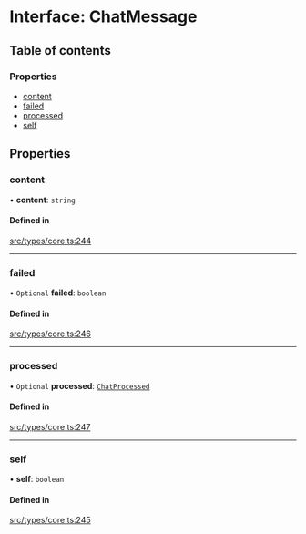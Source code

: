 # Interface: ChatMessage

## Table of contents

### Properties

- [content](../wiki/ChatMessage#content)
- [failed](../wiki/ChatMessage#failed)
- [processed](../wiki/ChatMessage#processed)
- [self](../wiki/ChatMessage#self)

## Properties

### content

• **content**: `string`

#### Defined in

[src/types/core.ts:244](https://github.com/decisively-io/interview-sdk/blob/627ef82666aecd2a7bca80832b00b07c957b7ddc/src/types/core.ts#L244)

___

### failed

• `Optional` **failed**: `boolean`

#### Defined in

[src/types/core.ts:246](https://github.com/decisively-io/interview-sdk/blob/627ef82666aecd2a7bca80832b00b07c957b7ddc/src/types/core.ts#L246)

___

### processed

• `Optional` **processed**: [`ChatProcessed`](../wiki/ChatProcessed)

#### Defined in

[src/types/core.ts:247](https://github.com/decisively-io/interview-sdk/blob/627ef82666aecd2a7bca80832b00b07c957b7ddc/src/types/core.ts#L247)

___

### self

• **self**: `boolean`

#### Defined in

[src/types/core.ts:245](https://github.com/decisively-io/interview-sdk/blob/627ef82666aecd2a7bca80832b00b07c957b7ddc/src/types/core.ts#L245)
